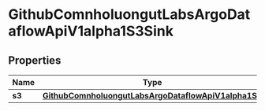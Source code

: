 

# GithubComnholuongutLabsArgoDataflowApiV1alpha1S3Sink


## Properties

Name | Type | Description | Notes
------------ | ------------- | ------------- | -------------
**s3** | [**GithubComnholuongutLabsArgoDataflowApiV1alpha1S3**](GithubComnholuongutLabsArgoDataflowApiV1alpha1S3.md) |  |  [optional]



